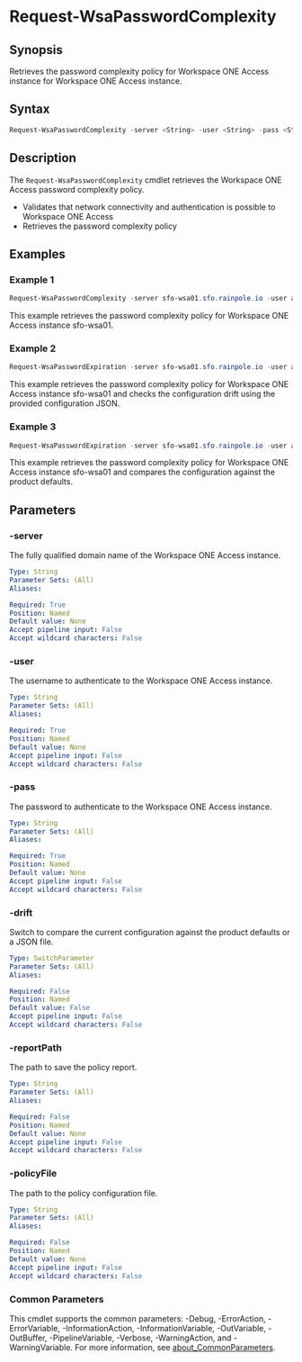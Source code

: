 # Request-WsaPasswordComplexity

## Synopsis

Retrieves the password complexity policy for Workspace ONE Access instance for Workspace ONE Access instance.

## Syntax

```powershell
Request-WsaPasswordComplexity -server <String> -user <String> -pass <String> [-drift] [-reportPath <String>] [-policyFile <String>] [<CommonParameters>]
```

## Description

The `Request-WsaPasswordComplexity` cmdlet retrieves the Workspace ONE Access password complexity policy.

- Validates that network connectivity and authentication is possible to Workspace ONE Access
- Retrieves the password complexity policy

## Examples

### Example 1

```powershell
Request-WsaPasswordComplexity -server sfo-wsa01.sfo.rainpole.io -user admin -pass VMw@re1!
```

This example retrieves the password complexity policy for Workspace ONE Access instance sfo-wsa01.

### Example 2

```powershell
Request-WsaPasswordExpiration -server sfo-wsa01.sfo.rainpole.io -user admin -pass VMw@re1! -drift -reportPath "F:\Reporting" -policyFile "passwordPolicyConfig.json"
```

This example retrieves the password complexity policy for Workspace ONE Access instance sfo-wsa01 and checks the configuration drift using the provided configuration JSON.

### Example 3

```powershell
Request-WsaPasswordExpiration -server sfo-wsa01.sfo.rainpole.io -user admin -pass VMw@re1! -drift
```

This example retrieves the password complexity policy for Workspace ONE Access instance sfo-wsa01 and compares the configuration against the product defaults.

## Parameters

### -server

The fully qualified domain name of the Workspace ONE Access instance.

```yaml
Type: String
Parameter Sets: (All)
Aliases:

Required: True
Position: Named
Default value: None
Accept pipeline input: False
Accept wildcard characters: False
```

### -user

The username to authenticate to the Workspace ONE Access instance.

```yaml
Type: String
Parameter Sets: (All)
Aliases:

Required: True
Position: Named
Default value: None
Accept pipeline input: False
Accept wildcard characters: False
```

### -pass

The password to authenticate to the Workspace ONE Access instance.

```yaml
Type: String
Parameter Sets: (All)
Aliases:

Required: True
Position: Named
Default value: None
Accept pipeline input: False
Accept wildcard characters: False
```

### -drift

Switch to compare the current configuration against the product defaults or a JSON file.

```yaml
Type: SwitchParameter
Parameter Sets: (All)
Aliases:

Required: False
Position: Named
Default value: False
Accept pipeline input: False
Accept wildcard characters: False
```

### -reportPath

The path to save the policy report.

```yaml
Type: String
Parameter Sets: (All)
Aliases:

Required: False
Position: Named
Default value: None
Accept pipeline input: False
Accept wildcard characters: False
```

### -policyFile

The path to the policy configuration file.

```yaml
Type: String
Parameter Sets: (All)
Aliases:

Required: False
Position: Named
Default value: None
Accept pipeline input: False
Accept wildcard characters: False
```

### Common Parameters

This cmdlet supports the common parameters: -Debug, -ErrorAction, -ErrorVariable, -InformationAction, -InformationVariable, -OutVariable, -OutBuffer, -PipelineVariable, -Verbose, -WarningAction, and -WarningVariable. For more information, see [about_CommonParameters](http://go.microsoft.com/fwlink/?LinkID=113216).

